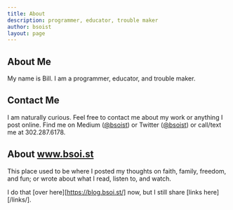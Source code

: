 ```yaml
---
title: About
description: programmer, educator, trouble maker
author: bsoist
layout: page
---
```

## About Me
My name is Bill. I am a programmer, educator, and trouble maker.

## Contact Me
I am naturally curious. Feel free to contact me about my work or anything I post online. Find me on Medium (<a href="https://blog.bsoi.st/">@bsoist</a>) or Twitter (<a href="https://twitter.com/bsoist">@bsoist</a>) or call/text me at 302.287.6178.

## About www.bsoi.st
This place used to be where I posted my thoughts on faith, family, freedom, and fun; or wrote about what I read, listen to, and watch.

I do that [over here][https://blog.bsoi.st/] now, but I still share [links here][/links/].


